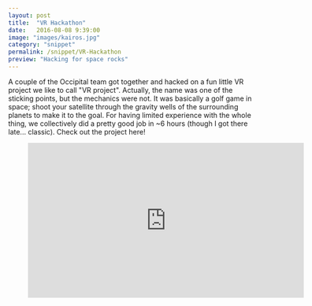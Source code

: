 ```yaml
---
layout: post
title:  "VR Hackathon"
date:   2016-08-08 9:39:00
image: "images/kairos.jpg"
category: "snippet"
permalink: /snippet/VR-Hackathon
preview: "Hacking for space rocks"
---
```


A couple of the Occipital team got together and hacked on a fun little VR project we like to call "VR project". Actually, the name was one of the sticking points, but the mechanics were not. It was basically a golf game in space; shoot your satellite through the gravity wells of the surrounding planets to make it to the goal. For having limited experience with the whole thing, we collectively did a pretty good job in ~6 hours (though I got there late... classic). Check out the project here!

<div class="video">
<figure>
<iframe width="560" height="315" src="https://www.youtube.com/embed/4LueEaMUA8A" frameborder="0" allowfullscreen>
</iframe>
</figure>
</div>



